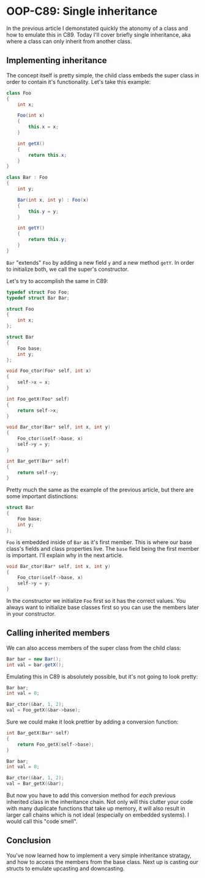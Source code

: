 # OOP-C89: Single inheritance

In the previous article I demonstated quickly the atonomy of a class and how to
emulate this in C89. Today I'll cover briefly single inheritance, aka where a
class can only inherit from another class.

## Implementing inheritance

The concept itself is pretty simple, the child class embeds the super class in
order to contain it's functionality. Let's take this example:

```csharp
class Foo
{
    int x;

    Foo(int x)
    {
        this.x = x;
    }

    int getX()
    {
        return this.x;
    }
}

class Bar : Foo
{
    int y;

    Bar(int x, int y) : Foo(x)
    {
        this.y = y;
    }

    int getY()
    {
        return this.y;
    }
}
```

`Bar` "extends" `Foo` by adding a new field `y` and a new method `getY`. In
order to initialize both, we call the super's constructor.

Let's try to accomplish the same in C89:

```c
typedef struct Foo Foo;
typedef struct Bar Bar;

struct Foo
{
    int x;
};

struct Bar
{
    Foo base;
    int y;
};

void Foo_ctor(Foo* self, int x)
{
    self->x = x;
}

int Foo_getX(Foo* self)
{
    return self->x;
}

void Bar_ctor(Bar* self, int x, int y)
{
    Foo_ctor(&self->base, x)
    self->y = y;
}

int Bar_getY(Bar* self)
{
    return self->y;
}
```

Pretty much the same as the example of the previous article, but there are some
important distinctions:

```c
struct Bar
{
    Foo base;
    int y;
};
```

`Foo` is embedded inside of `Bar` as it's first member. This is where our base
class's fields and class properties live. The `base` field being the first
member is important. I'll explain why in the next article.

```c
void Bar_ctor(Bar* self, int x, int y)
{
    Foo_ctor(&self->base, x)
    self->y = y;
}
```

In the constructor we initialize `Foo` first so it has the correct values. You
always want to initialize base classes first so you can use the members later
in your constructor.

## Calling inherited members

We can also access members of the super class from the child class:

```csharp
Bar bar = new Bar();
int val = bar.getX();
```

Emulating this in C89 is absolutely possible, but it's not going to look
pretty:

```c
Bar bar;
int val = 0;

Bar_ctor(&bar, 1, 2);
val = Foo_getX(&bar->base);
```

Sure we could make it look prettier by adding a conversion function:

```c
int Bar_getX(Bar* self)
{
    return Foo_getX(self->base);
}
```

```c
Bar bar;
int val = 0;

Bar_ctor(&bar, 1, 2);
val = Bar_getX(&bar);
```

But now you have to add this conversion method for _each_ previous inherited
class in the inheritance chain. Not only will this clutter your code with many
duplicate functions that take up memory, it will also result in larger call
chains which is not ideal (especially on embedded systems). I would call this
"code smell".

## Conclusion

You've now learned how to implement a very simple inheritance stratagy, and how
to access the members from the base class. Next up is casting our structs to
emulate upcasting and downcasting.
